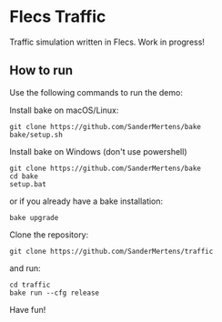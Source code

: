 # Flecs Traffic
Traffic simulation written in Flecs. Work in progress!

## How to run
Use the following commands to run the demo:

Install bake on macOS/Linux:
```
git clone https://github.com/SanderMertens/bake
bake/setup.sh
```

Install bake on Windows (don't use powershell)
```
git clone https://github.com/SanderMertens/bake
cd bake
setup.bat
```

or if you already have a bake installation:
```
bake upgrade
```

Clone the repository:
```
git clone https://github.com/SanderMertens/traffic
```

and run:
```
cd traffic
bake run --cfg release
```

Have fun!
